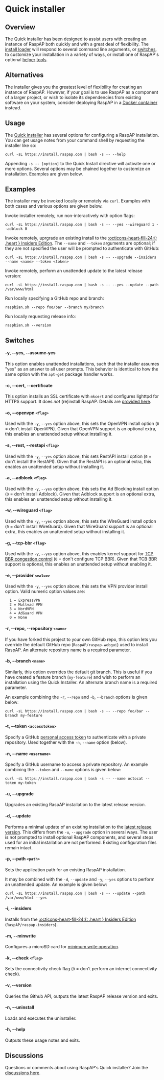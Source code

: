 # Quick installer

## Overview
The Quick installer has been designed to assist users with creating an instance of RaspAP both quickly and with a great deal of flexibility.
The [install loader](https://github.com/RaspAP/raspap-webgui/blob/master/installers/raspbian.sh) will respond to several command line arguments, or [switches](#switches), to customize your installation in a variety of ways, or install one of RaspAP's optional [helper](minwrite.md) [tools](ssl.md).

## Alternatives
The installer gives you the greatest level of flexibility for creating an instance of RaspAP. However, if your goal is to use RaspAP as a component of a larger project, or wish to isolate its dependencies from existing software on your system, consider deploying RaspAP in a [Docker container](docker.md) instead.

## Usage
The [Quick installer](https://github.com/RaspAP/raspap-webgui/blob/master/installers/raspbian.sh) has several options for configuring a RaspAP installation. You can get usage notes from your command shell by requesting the installer like so:

```
curl -sL https://install.raspap.com | bash -s -- --help
```

Appending `-s -- [option]` to the Quick Install directive will activate one or more options. Several options may be chained together to customize an installation. Examples are given below.

## Examples
The installer may be invoked locally or remotely via `curl`. Examples with both cases and various options are given below.

Invoke installer remotely, run non-interactively with option flags:
```
curl -sL https://install.raspap.com | bash -s -- --yes --wireguard 1 --adblock 0
```

Invoke remotely, uprgrade an existing install to the [:octicons-heart-fill-24:{: .heart }  Insiders Edition](insiders.md). The `--name` and `--token` arguments are optional; if they are not specified the user will be prompted to authenticate with GitHub:
```
curl -sL https://install.raspap.com | bash -s -- --upgrade --insiders --name <name> --token <token>
```

Invoke remotely, perform an unattended update to the latest release version:
```
curl -sL https://install.raspap.com | bash -s -- --yes --update --path /var/www/html
```

Run locally specifying a GitHub repo and branch:
```
raspbian.sh --repo foo/bar --branch my/branch
```

Run locally requesting release info:
```
raspbian.sh --version
```

## Switches

#### -y, --yes, --assume-yes
This option enables unattended installations, such that the installer assumes "yes" as an answer to all user prompts. This behavior is identical to how the same option with the `apt-get` package handler works. 

#### -c, --cert, --certificate
This option installs an SSL certificate with `mkcert` and configures lighttpd for HTTPS support. It does _not_ (re)install RaspAP. Details are [provided here](ssl.md).

#### -o, --openvpn `<flag>`
Used with the `-y`, `--yes` option above, this sets the OpenVPN install option (`0` = don't install OpenVPN). Given that OpenVPN support is an optional extra, this enables an unattended setup without installing it.

#### -s, --rest, --restapi `<flag>`
Used with the `-y`, `--yes` option above, this sets RestAPI install option (`0` = don't install the RestAPI). Given that the RestAPI is an optional extra, this enables an unattended setup without installing it.

#### -a, --adblock `<flag>`
Used with the `-y`, `--yes` option above, this sets the Ad Blocking install option (`0` = don't install Adblock). Given that Adblock support is an optional extra, this enables an unattended setup without installing it.

#### -w, --wireguard `<flag>`
Used with the `-y`, `--yes` option above, this sets the WireGuard install option (`0` = don't install WireGuard). Given that WireGuard support is an optional extra, this enables an unattended setup without installing it.

#### -g, --tcp-bbr `<flag>`
Used with the `-y`, `--yes` option above, this enables kernel support for [TCP BBR congestion control](https://cloud.google.com/blog/products/networking/tcp-bbr-congestion-control-comes-to-gcp-your-internet-just-got-faster) (`0` = don't configure TCP BBR). Given that TCB BBR support is optional, this enables an unattended setup without enabling it.

#### -e, --provider `<value>`
Used with the `-y`, `--yes` option above, this sets the VPN provider install option. Valid numeric option values are:
```
  1 = ExpressVPN
  2 = Mullvad VPN
  3 = NordVPN
  4 = AdGuard VPN
  0 = None
```

#### -r, --repo, --repository `<name>`
If you have forked this project to your own GitHub repo, this option lets you override the default GitHub repo (`RaspAP/raspap-webgui`) used to install RaspAP. An alternate repository name is a required parameter.

#### -b, --branch `<name>`
Similarly, this option overrides the default git branch. This is useful if you have created a feature branch (`my-feature`) and wish to perform an installation using the Quick Installer. An alternate branch name is a required parameter.

An example combining the `-r`, `--repo` and `-b`, `--branch` options is given below:
```
curl -sL https://install.raspap.com | bash -s -- --repo foo/bar --branch my-feature
```

#### -t, --token `<accesstoken>`
Specify a GitHub [personal access token](https://docs.github.com/en/authentication/) to authenticate with a private repository. Used together with the `-n`, `--name` option (below).

#### -n, --name `<username>`
Specify a GitHub username to access a private repository. An example combining the `--token` and `--name` options is given below:

```
curl -sL https://install.raspap.com | bash -s -- --name octocat --token my-token
```

#### -u, --upgrade
Upgrades an existing RaspAP installation to the latest release version.

#### -d, --update
Performs a minimal update of an existing installation to the [latest release version](https://github.com/RaspAP/raspap-webgui/releases). This differs from the `-u`, `--upgrade` option in several ways. The user is not prompted to install optional RaspAP components, and several steps used for an initial installation are not performed. Existing configuration files remain intact.

#### -p, --path `<path>`
Sets the application path for an existing RaspAP installation. 

It may be combined with the `-d`, `--update` and `-y`, `--yes` options to perform an unattended update. An example is given below:

```
curl -sL https://install.raspap.com | bash -s -- --update --path /var/www/html --yes
```

#### -i, --insiders
Installs from the [:octicons-heart-fill-24:{: .heart }  Insiders Edition](insiders.md) (`RaspAP/raspap-insiders`).

#### -m, --minwrite
Configures a microSD card for [minimum write operation](minwrite.md).

#### -k, --check `<flag>`
Sets the connectivity check flag (`0` = don't perform an internet connectivity check).

#### -v, --version
Queries the Github API, outputs the latest RaspAP release version and exits.

#### -n, --uninstall
Loads and executes the uninstaller.

#### -h, --help
Outputs these usage notes and exits.

## Discussions
Questions or comments about using RaspAP's Quick installer? Join the [discussions here](https://github.com/RaspAP/raspap-webgui/discussions/).


